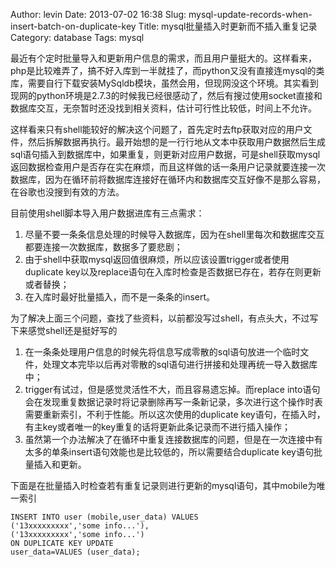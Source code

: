 Author: levin
Date: 2013-07-02 16:38
Slug: mysql-update-records-when-insert-batch-on-duplicate-key
Title: mysql批量插入时更新而不插入重复记录
Category: database
Tags: mysql

最近有个定时批量导入和更新用户信息的需求，而且用户量挺大的。这样看来，php是比较难弄了，搞不好入库到一半就挂了，而python又没有直接连mysql的类库，需要自行下载安装MySqldb模块，虽然会用，但现网没这个环境。其实看到现网的python环境是2.7.3的时候我已经很感动了，然后有搜过使用socket直接和数据库交互，无奈暂时还没找到相关资料，估计可行性比较低，时间上不允许。<!-- more -->

这样看来只有shell能较好的解决这个问题了，首先定时去ftp获取对应的用户文件，然后拆解数据再执行。最开始想的是一行行地从文本中获取用户数据然后生成sql语句插入到数据库中，如果重复，则更新对应用户数据，可是shell获取mysql返回数据检查用户是否存在实在麻烦，而且这样做的话一条用户记录就要连接一次数据库，因为在循环前将数据库连接好在循环内和数据库交互好像不是那么容易，在谷歌也没搜到有效的方法。

目前使用shell脚本导入用户数据进库有三点需求：

1. 尽量不要一条条信息处理的时候导入数据库，因为在shell里每次和数据库交互都要连接一次数据库，数据多了要悲剧；
2. 由于shell中获取mysql返回值很麻烦，所以应该设置trigger或者使用duplicate key以及replace语句在入库时检查是否数据已存在，若存在则更新或者替换；
3. 在入库时最好批量插入，而不是一条条的insert。

为了解决上面三个问题，查找了些资料，以前都没写过shell，有点头大，不过写下来感觉shell还是挺好写的

1. 在一条条处理用户信息的时候先将信息写成零散的sql语句放进一个临时文件，处理文本完毕以后再对零散的sql语句进行拼接和处理再统一导入数据库中；
2. trigger有试过，但是感觉灵活性不大，而且容易遗忘掉。而replace into语句会在发现重复数据记录时将记录删除再写一条新记录，多次进行这个操作时表需要重新索引，不利于性能。所以这次使用的duplicate key语句，在插入时，有主key或者唯一的key重复的话将更新此条记录而不进行插入操作；
3. 虽然第一个办法解决了在循环中重复连接数据库的问题，但是在一次连接中有太多的单条insert语句效能也是比较低的，所以需要结合duplicate key语句批量插入和更新。

下面是在批量插入时检查若有重复记录则进行更新的mysql语句，其中mobile为唯一索引

    INSERT INTO user (mobile,user_data) VALUES
    ('13xxxxxxxxx','some info...'),
    ('13xxxxxxxxx','some info...')
    ON DUPLICATE KEY UPDATE
    user_data=VALUES (user_data);
